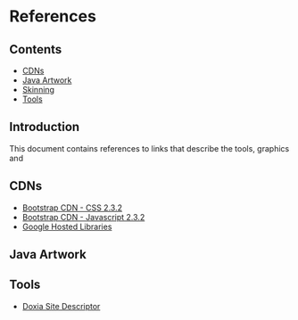 <head>
    <title>References</title>
</head>

# References

## Contents

* [CDNs](#cdns)
* [Java Artwork](#artwork)
* [Skinning](#skinning)
* [Tools](#Tool)

## Introduction

This document contains references to links that describe the tools, graphics and 

## <a name="cdns" />CDNs

* [Bootstrap CDN - CSS 2.3.2](http://netdna.bootstrapcdn.com/bootstrap/2.3.2/css/bootstrap.min.css)
* [Bootstrap CDN - Javascript 2.3.2](http://netdna.bootstrapcdn.com/bootstrap/2.3.2/js/bootstrap.min.js)
* [Google Hosted Libraries](https://developers.google.com/speed/libraries/?csw=1)

## <a name="artwork" />Java Artwork

## <a name="tools" />Tools

* [Doxia Site Descriptor](https://maven.apache.org/doxia/doxia-sitetools/doxia-decoration-model/decoration.html)
